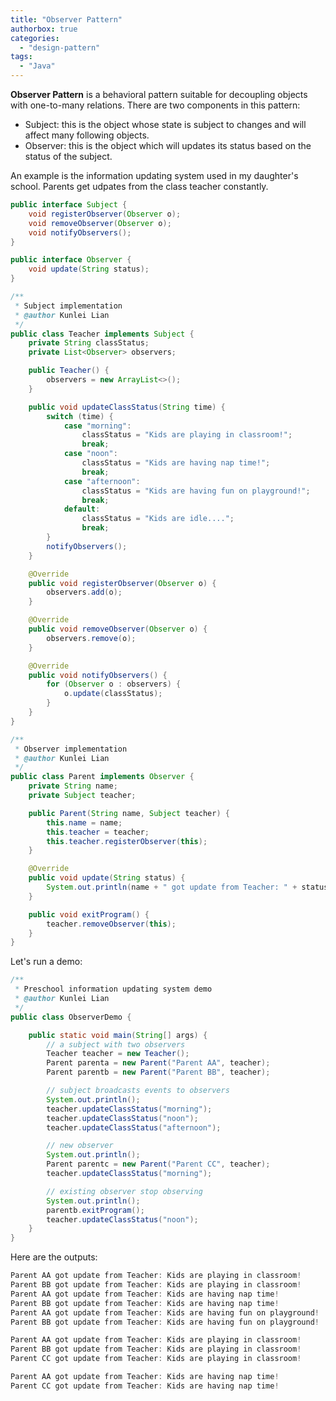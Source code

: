 ```yaml
---
title: "Observer Pattern"
authorbox: true
categories:
  - "design-pattern"
tags:
  - "Java"
---
```



**Observer Pattern** is a behavioral pattern suitable for decoupling objects with one-to-many relations.
There are two components in this pattern:

- Subject: this is the object whose state is subject to changes and will affect many following objects. 
- Observer: this is the object which will updates its status based on the status of the subject.


An example is the information updating system used in my daughter's school.
Parents get udpates from the class teacher constantly. 



```java
public interface Subject {
    void registerObserver(Observer o);
    void removeObserver(Observer o);
    void notifyObservers();
}
```

```java
public interface Observer {
    void update(String status);
}
```


```java
/**
 * Subject implementation
 * @author Kunlei Lian
 */
public class Teacher implements Subject {
    private String classStatus;
    private List<Observer> observers;

    public Teacher() {
        observers = new ArrayList<>();
    }

    public void updateClassStatus(String time) {
        switch (time) {
            case "morning":
                classStatus = "Kids are playing in classroom!";
                break;
            case "noon":
                classStatus = "Kids are having nap time!";
                break;
            case "afternoon":
                classStatus = "Kids are having fun on playground!";
                break;
            default:
                classStatus = "Kids are idle....";
                break;
        }
        notifyObservers();
    }

    @Override
    public void registerObserver(Observer o) {
        observers.add(o);
    }

    @Override
    public void removeObserver(Observer o) {
        observers.remove(o);
    }

    @Override
    public void notifyObservers() {
        for (Observer o : observers) {
            o.update(classStatus);
        }
    }
}
```


```java
/**
 * Observer implementation
 * @author Kunlei Lian
 */
public class Parent implements Observer {
    private String name;
    private Subject teacher;

    public Parent(String name, Subject teacher) {
        this.name = name;
        this.teacher = teacher;
        this.teacher.registerObserver(this);
    }

    @Override
    public void update(String status) {
        System.out.println(name + " got update from Teacher: " + status);
    }

    public void exitProgram() {
        teacher.removeObserver(this);
    }
}
```

Let's run a demo:
```java
/**
 * Preschool information updating system demo
 * @author Kunlei Lian
 */
public class ObserverDemo {

    public static void main(String[] args) {
        // a subject with two observers
        Teacher teacher = new Teacher();
        Parent parenta = new Parent("Parent AA", teacher);
        Parent parentb = new Parent("Parent BB", teacher);

        // subject broadcasts events to observers
        System.out.println();
        teacher.updateClassStatus("morning");
        teacher.updateClassStatus("noon");
        teacher.updateClassStatus("afternoon");

        // new observer
        System.out.println();
        Parent parentc = new Parent("Parent CC", teacher);
        teacher.updateClassStatus("morning");

        // existing observer stop observing
        System.out.println();
        parentb.exitProgram();
        teacher.updateClassStatus("noon");
    }
}
```

Here are the outputs:
```java
Parent AA got update from Teacher: Kids are playing in classroom!
Parent BB got update from Teacher: Kids are playing in classroom!
Parent AA got update from Teacher: Kids are having nap time!
Parent BB got update from Teacher: Kids are having nap time!
Parent AA got update from Teacher: Kids are having fun on playground!
Parent BB got update from Teacher: Kids are having fun on playground!

Parent AA got update from Teacher: Kids are playing in classroom!
Parent BB got update from Teacher: Kids are playing in classroom!
Parent CC got update from Teacher: Kids are playing in classroom!

Parent AA got update from Teacher: Kids are having nap time!
Parent CC got update from Teacher: Kids are having nap time!
```

